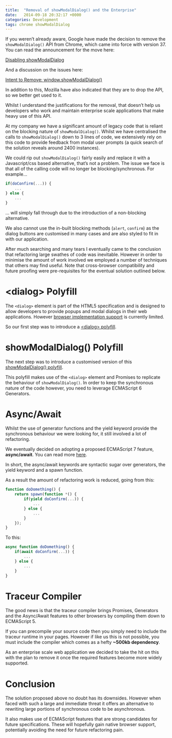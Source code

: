 ```yaml
---
title:  "Removal of showModalDialog() and the Enterprise"
date:   2014-09-18 20:32:17 +0000
categories: Development
tags: chrome showModalDialog
---
```


If you weren’t already aware, Google have made the decision to remove the `showModalDialog()` API from Chrome, which came into force with version 37. You can read the announcement for the move here:

[Disabling showModalDialog](http://blog.chromium.org/2014/07/disabling-showmodaldialog.html)

And a discussion on the issues here:

[Intent to Remove: window.showModalDialog()](https://groups.google.com/a/chromium.org/forum/#!topic/blink-dev/xh9fPX0ijqk%5B1-25-false%5D)

In addition to this, Mozilla have also indicated that they are to drop the API, so we better get used to it.

Whilst I understand the justifications for the removal, that doesn’t help us developers who work and maintain enterprise scale applications that make heavy use of this API.

At my company we have a significant amount of legacy code that is reliant on the blocking nature of `showModalDialog()`. Whilst we have centralised the calls to `showModalDialog()` down to 3 lines of code, we extensively rely on this code to provide feedback from modal user prompts (a quick search of the solution reveals around 2400 instances).

We could rip out `showModalDialog()` fairly easily and replace it with a Javascript/css based alternative, that’s not a problem. The issue we face is that all of the calling code will no longer be blocking/synchronous. For example…

```javascript
if(doConfirm(...)) {
    ...
} else {
    ...
}
```

… will simply fall through due to the introduction of a non-blocking alternative.

We also cannot use the in-built blocking methods (`alert`, `confirm`) as the dialog buttons are customised in many cases and are also styled to fit in with our application.

After much searching and many tears I eventually came to the conclusion that refactoring large swathes of code was inevitable. However in order to minimise the amount of work involved we employed a number of techniques that others may find useful. Note that cross-browser compatibility and future proofing were pre-requisites for the eventual solution outlined below.

# \<dialog\> Polyfill

The `<dialog>` element is part of the HTML5 specification and is designed to allow developers to provide popups and modal dialogs in their web applications. However [browser implementation support](http://caniuse.com/#feat=dialog) is currently limited.

So our first step was to introduce a [\<dialog\> polyfill](https://github.com/GoogleChrome/dialog-polyfill).

# showModalDialog() Polyfill

The next step was to introduce a customised version of this [showModalDialog() polyfill](https://github.com/niutech/showModalDialog).

This polyfill makes use of the `<dialog>` element and Promises to replicate the behaviour of `showModalDialog()`. In order to keep the synchronous nature of the code however, you need to leverage ECMAScript 6 Generators.

# Async/Await

Whilst the use of generator functions and the yield keyword provide the synchronous behaviour we were looking for, it still involved a lot of refactoring.

We eventually decided on adopting a proposed ECMAScript 7 feature, **async/await**. You can read more [here](http://jakearchibald.com/2014/es7-async-functions/).

In short, the async/await keywords are syntactic sugar over generators, the yield keyword and a spawn function.

As a result the amount of refactoring work is reduced, going from this:

```javascript
function doDomething() {
    return spawn(function *() {
        if(yield doConfirm(...)) {
            ...
        } else {
            ...
        }
    });
}
```

To this:

```javascript
async function doDomething() {
    if(await doConfirm(...)) {
        ...
    } else {
        ...
    }
}
```

# Traceur Compiler

The good news is that the traceur compiler brings Promises, Generators and the Async/Await features to other browsers by compiling them down to ECMAScript 5.

If you can precompile your source code then you simply need to include the traceur runtime in your pages. However if like us this is not possible, you must include the compiler which comes as a hefty **~500kb dependency**.

As an enterprise scale web application we decided to take the hit on this with the plan to remove it once the required features become more widely supported.

# Conclusion

The solution proposed above no doubt has its downsides. However when faced with such a large and immediate threat it offers an alternative to rewriting large portions of synchronous code to be asynchronous.

It also makes use of ECMAScript features that are strong candidates for future specifications. These will hopefully gain native browser support, potentially avoiding the need for future refactoring pain.